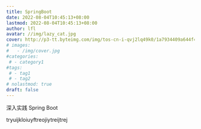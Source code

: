 ```yaml
---
title: SpringBoot
date: 2022-08-04T10:45:13+08:00
lastmod: 2022-08-04T10:45:13+08:00
author: lfl
avatar: //img/lazy_cat.jpg
cover: http://p3-tt.byteimg.com/img/tos-cn-i-qvj2lq49k0/1a7934409a644f428bb9577b5fe5d34b~tplv-resize:600:0.jpg
# images:
#   - /img/cover.jpg
#categories:
 # - category1
#tags:
 # - tag1
 # - tag2
# nolastmod: true
draft: false
---
```


深入实践 Spring Boot

<!--more-->

tryuijkloiuyftreojiytreijtrej

